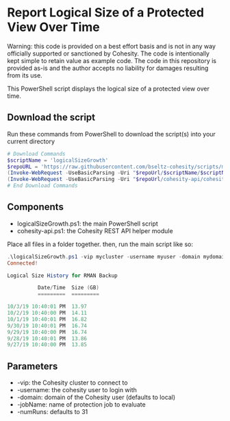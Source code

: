 # Report Logical Size of a Protected View Over Time

Warning: this code is provided on a best effort basis and is not in any way officially supported or sanctioned by Cohesity. The code is intentionally kept simple to retain value as example code. The code in this repository is provided as-is and the author accepts no liability for damages resulting from its use.

This PowerShell script displays the logical size of a protected view over time.

## Download the script

Run these commands from PowerShell to download the script(s) into your current directory

```powershell
# Download Commands
$scriptName = 'logicalSizeGrowth'
$repoURL = 'https://raw.githubusercontent.com/bseltz-cohesity/scripts/master/powershell'
(Invoke-WebRequest -UseBasicParsing -Uri "$repoUrl/$scriptName/$scriptName.ps1").content | Out-File "$scriptName.ps1"; (Get-Content "$scriptName.ps1") | Set-Content "$scriptName.ps1"
(Invoke-WebRequest -UseBasicParsing -Uri "$repoUrl/cohesity-api/cohesity-api.ps1").content | Out-File cohesity-api.ps1; (Get-Content cohesity-api.ps1) | Set-Content cohesity-api.ps1
# End Download Commands
```

## Components

* logicalSizeGrowth.ps1: the main PowerShell script
* cohesity-api.ps1: the Cohesity REST API helper module

Place all files in a folder together. then, run the main script like so:

```powershell
.\logicalSizeGrowth.ps1 -vip mycluster -username myuser -domain mydomain.net -jobName 'RMAN Dump' -numRuns 7
Connected!

Logical Size History for RMAN Backup

          Date/Time  Size (GB)
          =========  =========

10/3/19 10:40:01 PM  13.97
10/2/19 10:40:00 PM  14.11
10/1/19 10:40:01 PM  16.82
9/30/19 10:40:01 PM  16.74
9/29/19 10:40:00 PM  16.74
9/28/19 10:40:01 PM  13.86
9/27/19 10:40:00 PM  13.85

```

## Parameters

* -vip: the Cohesity cluster to connect to
* -username: the cohesity user to login with
* -domain: domain of the Cohesity user (defaults to local)
* -jobName: name of protection job to evaluate
* -numRuns: defaults to 31
